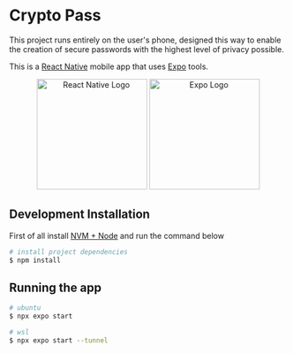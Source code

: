 # Crypto Pass

This project runs entirely on the user's phone, designed this way to enable the creation of secure passwords with the highest level of privacy possible.

This is a [React Native](https://reactnative.dev/) mobile app that uses [Expo](https://expo.dev/) tools.

<p align="center">
  <a href="https://nextjs.org/" target="blank"><img src="https://www.svgrepo.com/show/374032/reactjs.svg" width="200" alt="React Native Logo" /></a>
  <a href="https://nextjs.org/" target="blank"><img src="https://www.svgrepo.com/show/341805/expo.svg" width="200" alt="Expo Logo" /></a>
</p>

## Development Installation

First of all install [NVM + Node](https://fabiojanio.medium.com/nvm-gerencie-m%C3%BAltiplas-instala%C3%A7%C3%B5es-do-node-js-6fcd0f13aaf7) and run the command below

```bash
# install project dependencies
$ npm install
```

## Running the app

```bash
# ubuntu
$ npx expo start

# wsl
$ npx expo start --tunnel
```
